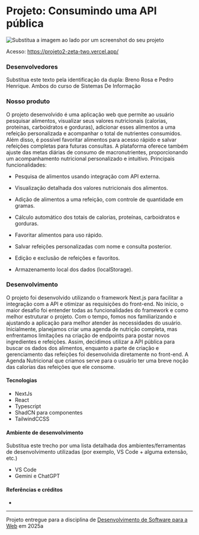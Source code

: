 # Projeto: Consumindo uma API pública


![Substitua a imagem ao lado por um screenshot do seu projeto](![image](https://github.com/user-attachments/assets/e8b7d370-48b8-4ca8-8fef-64f7160b4ec8))


Acesso: https://projeto2-zeta-two.vercel.app/


### Desenvolvedores
Substitua este texto pela identificação da dupla: Breno Rosa e Pedro Henrique. Ambos do curso de Sistemas De Informação

### Nosso produto
O projeto desenvolvido é uma aplicação web que permite ao usuário pesquisar alimentos, visualizar seus valores nutricionais (calorias, proteínas, carboidratos e gorduras), adicionar esses alimentos a uma refeição personalizada e acompanhar o total de nutrientes consumidos. Além disso, é possível favoritar alimentos para acesso rápido e salvar refeições completas para futuras consultas. A plataforma oferece também ajuste das metas diárias de consumo de macronutrientes, proporcionando um acompanhamento nutricional personalizado e intuitivo.
Principais funcionalidades:
- Pesquisa de alimentos usando integração com API externa.

- Visualização detalhada dos valores nutricionais dos alimentos.

- Adição de alimentos a uma refeição, com controle de quantidade em gramas.

- Cálculo automático dos totais de calorias, proteínas, carboidratos e gorduras.

- Favoritar alimentos para uso rápido.

- Salvar refeições personalizadas com nome e consulta posterior.

- Edição e exclusão de refeições e favoritos.

- Armazenamento local dos dados (localStorage).


### Desenvolvimento
O projeto foi desenvolvido utilizando o framework Next.js para facilitar a integração com a API e otimizar as requisições do front-end. No início, o maior desafio foi entender todas as funcionalidades do framework e como melhor estruturar o projeto. Com o tempo, fomos nos familiarizando e ajustando a aplicação para melhor atender às necessidades do usuário.
Inicialmente, planejamos criar uma agenda de nutrição completa, mas enfrentamos limitações na criação de endpoints para postar novos ingredientes e refeições. Assim, decidimos utilizar a API pública para buscar os dados dos alimentos, enquanto a parte de criação e gerenciamento das refeições foi desenvolvida diretamente no front-end.
A Agenda Nutricional que criamos serve para o usuário ter uma breve noção das calorias das refeições que ele consome. 

#### Tecnologias

- NextJs
- React
- Typescript
- ShadCN para componentes
- TailwindCCSS

#### Ambiente de desenvolvimento

Substitua este trecho por uma lista detalhada dos ambientes/ferramentas de desenvolvimento utilizadas (por exemplo, VS Code + alguma extensão, etc.)
- VS Code
- Gemini e ChatGPT

#### Referências e créditos
- 





---
Projeto entregue para a disciplina de [Desenvolvimento de Software para a Web](http://github.com/andreainfufsm/elc1090-2025a) em 2025a
